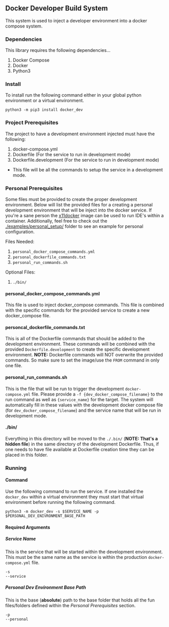 
## Docker Developer Build System

This system is used to inject a developer environment into a
docker compose system.


### Dependencies

This library requires the following dependencies...
1. Docker Compose
2. Docker
3. Python3


### Install

To install run the following command either in your global python environment or a virtual environment.
```
python3 -m pip3 install docker_dev
```


### Project Prerequisites

The project to have a development environment injected must have the following:
1. docker-compose.yml
2. Dockerfile (For the service to run in development mode)
3. Dockerfile.development (For the service to run in development mode)
  - This file will be all the commands to setup the service in a development mode.


### Personal Prerequisites

Some files must be provided to create the proper development environment.
Below will list the provided files for a creating a personal development environment that will be inject into the docker service.
If you're a sane person the [x11docker](https://github.com/mviereck/x11docker) image can be used to run IDE's within a container.
Additionally, feel free to check out the [./examples/personal\_setup/](./examples/personal_setup/) folder to see an example for personal configuration.

Files Needed:
1. `personal_docker_compose_commands.yml`
2. `personal_dockerfile_commands.txt`
3. `personal_run_commands.sh`

Optional Files:
1. `./bin/`

#### personal\_docker\_compose\_commands.yml

This file is used to inject docker\_compose commands.
This file is combined with the specific commands for the provided service to create a new docker\_compose file.

#### personcal\_dockerfile\_commands.txt

This is all of the Dockerfile commands that should be added to the development environment.
These commands will be combined with the provided `Dockerfile.development` to create the specific development environment.
__NOTE:__ Dockerfile commands will NOT overwrite the provided commands. So make sure to set the image/use the `FROM` command in only one file.

#### personal\_run\_commands.sh

This is the file that will be run to trigger the development `docker-compose.yml` file.
Please provide a `-f {dev_docker_compose_filename}` to the run command as well as `{service_name}` for the target.
The system will automatically fill in these values with the development docker compose file (for `dev_docker_compose_filename`) and the service name that will be run in development mode.

#### ./bin/

Everything in this directory will be moved to the `./.bin/` (__NOTE: That's a hidden file__) in the same directory of the development Dockerfile.
Thus, if one needs to have file available at Dockerfile creation time they can be placed in this folder.


### Running

#### Command

Use the following command to run the service.
If one installed the `docker_dev` within a virtual environment they must start that virtual environment before running the following command.
```
python3 -m docker_dev -s $SERVICE_NAME -p $PERSONAL_DEV_ENIVRONMENT_BASE_PATH
```

#### Required Arguments
##### Service Name

This is the service that will be started within the development environment.
This must be the same name as the service is within the production `docker-compose.yml` file.
```
-s
--service
```

##### Personal Dev Environment Base Path

This is the base (__absolute__) path to the base folder that holds all the fun files/folders defined within the _Personal Prerequisites_ section.
```
-p
--personal
```
